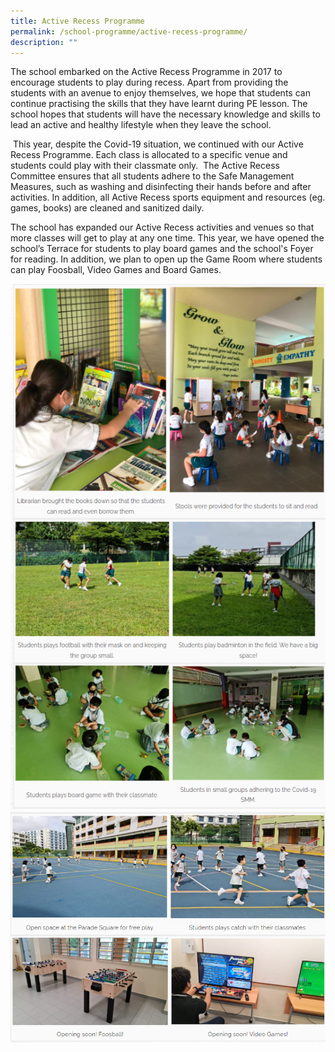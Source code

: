 ```yaml
---
title: Active Recess Programme
permalink: /school-programme/active-recess-programme/
description: ""
---
```


The school embarked on the Active Recess Programme in 2017 to encourage students to play during recess. Apart from providing the students with an avenue to enjoy themselves, we hope that students can continue practising the skills that they have learnt during PE lesson. The school hopes that students will have the necessary knowledge and skills to lead an active and healthy lifestyle when they leave the school.

 This year, despite the Covid-19 situation, we continued with our Active Recess Programme. Each class is allocated to a specific venue and students could play with their classmate only.  The Active Recess Committee ensures that all students adhere to the Safe Management Measures, such as washing and disinfecting their hands before and after activities. In addition, all Active Recess sports equipment and resources (eg. games, books) are cleaned and sanitized daily.

The school has expanded our Active Recess activities and venues so that more classes will get to play at any one time. This year, we have opened the school’s Terrace for students to play board games and the school's Foyer for reading. In addition, we plan to open up the Game Room where students can play Foosball, Video Games and Board Games.

![](/images/activerecess1.png)
![](/images/activerecess2.png)